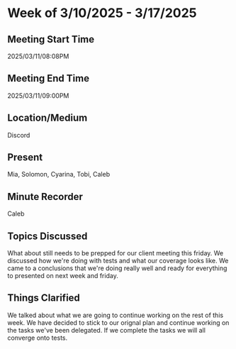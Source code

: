 # Week of 3/10/2025 - 3/17/2025

## Meeting Start Time

2025/03/11/08:08PM

## Meeting End Time

2025/03/11/09:00PM

## Location/Medium

Discord

## Present

Mia, Solomon, Cyarina, Tobi, Caleb

## Minute Recorder

Caleb

## Topics Discussed

What about still needs to be prepped for our client meeting this friday. We discussed how we're doing with tests and what our coverage looks like. We came to a conclusions that we're doing really well and ready for everything
to presented on next week and friday.

## Things Clarified

We talked about what we are going to continue working on the rest of this week. We have decided to stick to our orignal plan and continue working on the tasks we've been delegated. If we complete the tasks we will all
converge onto tests.
